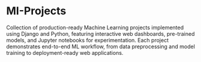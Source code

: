# MI-Projects
Collection of production-ready Machine Learning projects implemented using Django and Python, featuring interactive web dashboards, pre-trained models, and Jupyter notebooks for experimentation. Each project demonstrates end-to-end ML workflow, from data preprocessing and model training to deployment-ready web applications.
